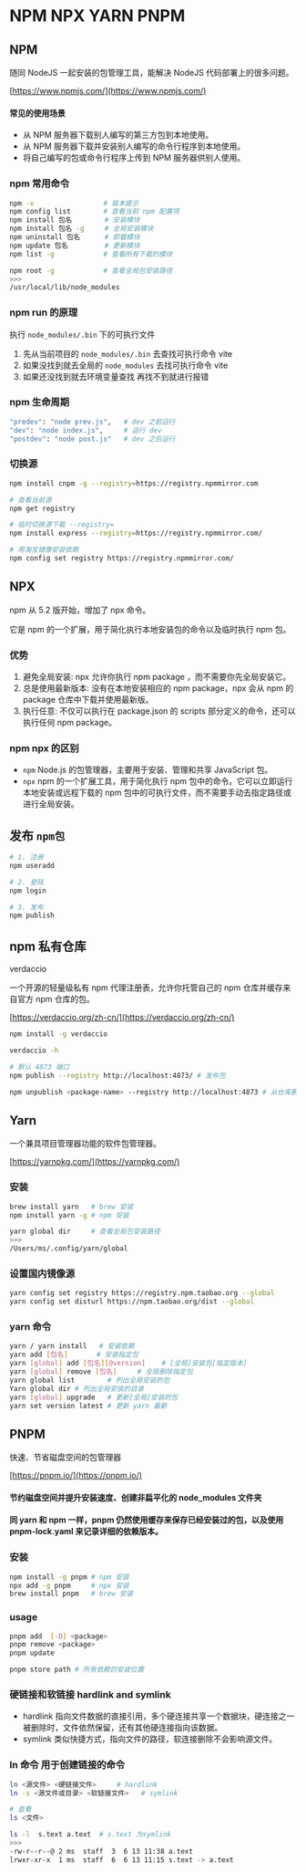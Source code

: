 # NPM NPX YARN PNPM

## NPM

随同 NodeJS 一起安装的包管理工具，能解决 NodeJS 代码部署上的很多问题。

[https://www.npmjs.com/](https://www.npmjs.com/)

#### 常见的使用场景

- 从 NPM 服务器下载别人编写的第三方包到本地使用。
- 从 NPM 服务器下载并安装别人编写的命令行程序到本地使用。
- 将自己编写的包或命令行程序上传到 NPM 服务器供别人使用。

### npm 常用命令

```bash
npm -v                 # 版本提示
npm config list		   # 查看当前 npm 配置项
npm install 包名        # 安装模块
npm install 包名 -g     # 全局安装模块
npm uninstall 包名      # 卸载模块
npm update 包名         # 更新模块
npm list -g            # 查看所有下载的模块

npm root -g            # 查看全局包安装路径
>>>
/usr/local/lib/node_modules
```

### npm run 的原理

执行 `node_modules/.bin` 下的可执行文件

1. 先从当前项目的 `node_modules/.bin` 去查找可执行命令 vite
2. 如果没找到就去全局的 `node_modules` 去找可执行命令 vite
3. 如果还没找到就去环境变量查找 再找不到就进行报错

### npm 生命周期

```sh
"predev": "node prev.js",   # dev 之前运行
"dev": "node index.js",     # 运行 dev
"postdev": "node post.js"   # dev 之后运行
```

### 切换源

```sh
npm install cnpm -g --registry=https://registry.npmmirror.com

# 查看当前源
npm get registry

# 临时切换源下载 --registry=
npm install express --registry=https://registry.npmmirror.com/

# 用淘宝镜像安装依赖
npm config set registry https://registry.npmmirror.com/
```

## NPX

npm 从 5.2 版开始，增加了 npx 命令。

它是 npm 的一个扩展，用于简化执行本地安装包的命令以及临时执行 npm 包。

### 优势

1. 避免全局安装: npx 允许你执行 npm package ，而不需要你先全局安装它。
2. 总是使用最新版本: 没有在本地安装相应的 npm package，npx 会从 npm 的 package 仓库中下载并使用最新版。
3. 执行任意: 不仅可以执行在 package.json 的 scripts 部分定义的命令，还可以执行任何 npm package。

### npm npx 的区别

- `npm` Node.js 的包管理器，主要用于安装、管理和共享 JavaScript 包。
- `npx` npm 的一个扩展工具，用于简化执行 npm 包中的命令。它可以立即运行本地安装或远程下载的 npm 包中的可执行文件，而不需要手动去指定路径或进行全局安装。

## 发布 `npm包`

```sh
# 1. 注册
npm useradd

# 2. 登陆
npm login

# 3. 发布
npm publish
```

## npm 私有仓库

verdaccio

一个开源的轻量级私有 npm 代理注册表，允许你托管自己的 npm 仓库并缓存来自官方 npm 仓库的包。

[https://verdaccio.org/zh-cn/](https://verdaccio.org/zh-cn/)

```sh
npm install -g verdaccio

verdaccio -h

# 默认 4873 端口
npm publish --registry http://localhost:4873/ # 发布包

npm unpublish <package-name> --registry http://localhost:4873 # 从仓库删除包
```

## Yarn

一个兼具项目管理器功能的软件包管理器。

[https://yarnpkg.com/](https://yarnpkg.com/)

### 安装

```bash
brew install yarn   # brew 安装
npm install yarn -g # npm 安装

yarn global dir     # 查看全局包安装路径
>>>
/Users/ms/.config/yarn/global
```

### 设置国内镜像源

```bash
yarn config set registry https://registry.npm.taobao.org --global
yarn config set disturl https://npm.taobao.org/dist --global
```

### yarn 命令

```bash
yarn / yarn install   # 安装依赖
yarn add [包名]       # 安装指定包
yarn [global] add [包名][@version]    # [全局]安装包[指定版本]
yarn [global] remove [包名]     # 全局删除指定包
yarn global list        # 列出全局安装的包
Yarn global dir	# 列出全局安装的目录
yarn [global] upgrade   # 更新[全局]安装的包
yarn set version latest # 更新 yarn 最新
```

## PNPM

快速、节省磁盘空间的包管理器

[https://pnpm.io/](https://pnpm.io/)

#### 节约磁盘空间并提升安装速度、创建非扁平化的 node_modules 文件夹

#### 同 yarn 和 npm 一样，pnpm 仍然使用缓存来保存已经安装过的包，以及使用 pnpm-lock.yaml 来记录详细的依赖版本。

### 安装

```bash
npm install -g pnpm # npm 安装
npx add -g pnpm     # npx 安装
brew install pnpm   # brew 安装
```

### usage

```bash
pnpm add  [-D] <package>
pnpm remove <package>
pnpm update

pnpm store path # 所有依赖的安装位置
```

### 硬链接和软链接 hardlink and symlink

- hardlink 指向文件数据的直接引用，多个硬连接共享一个数据块，硬连接之一被删除时，文件依然保留，还有其他硬连接指向该数据。
- symlink 类似快捷方式，指向文件的路径，软连接删除不会影响源文件。

### ln 命令 用于创建链接的命令

```bash
ln <源文件> <硬链接文件>     # hardlink
ln -s <源文件或目录> <软链接文件>   # symlink

# 查看
ls <文件>

ls -l  s.text a.text  # s.text 为symlink
>>>
-rw-r--r--@ 2 ms  staff  3  6 13 11:38 a.text
lrwxr-xr-x  1 ms  staff  6  6 13 11:15 s.text -> a.text
```
